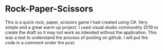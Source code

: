 # Rock-Paper-Scissors
This is a quick rock, paper, scissors game I had created using C#. Very simple and a great warm up project. I used visual studio communtity 2019 to create the draft so it may not work as intended without the application. This was a test to understand the process of posting on github. I will put the code in a comment under the post.

